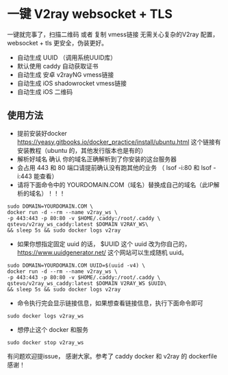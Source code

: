 # 一键 V2ray websocket + TLS

一键就完事了，扫描二维码 或者 复制 vmess链接 无需关心复杂的V2ray 配置，websocket + tls 更安全，伪装更好。

* 自动生成 UUID （调用系统UUID库）
* 默认使用 caddy 自动获取证书
* 自动生成 安卓 v2rayNG vmess链接
* 自动生成 iOS shadowrocket vmess链接
* 自动生成 iOS 二维码

## 使用方法

 * 提前安装好docker https://yeasy.gitbooks.io/docker_practice/install/ubuntu.html 这个链接有安装教程（ubuntu 的，其他发行版本也是有的）
 * 解析好域名 确认 你的域名正确解析到了你安装的这台服务器
 * 会占用 443 和 80 端口请提前确认没有跑其他的业务 （ lsof -i:80 和 lsof -i:443 能查看）
 * 请将下面命令中的 YOURDOMAIN.COM（域名）替换成自己的域名（此IP解析的域名）！！！

```
sudo DOMAIN=YOURDOMAIN.COM \
docker run -d --rm --name v2ray_ws \
-p 443:443 -p 80:80 -v $HOME/.caddy:/root/.caddy \
qstevo/v2ray_ws_caddy:latest $DOMAIN V2RAY_WS\
&& sleep 5s && sudo docker logs v2ray
```
* 如果你想指定固定 uuid 的话， $UUID 这个 uuid 改为你自己的，https://www.uuidgenerator.net/ 这个网站可以生成随机 uuid。
```
sudo DOMAIN=YOURDOMAIN.COM UUID=$(uuid -v4) \
docker run -d --rm --name v2ray_ws \
-p 443:443 -p 80:80 -v $HOME/.caddy:/root/.caddy \
qstevo/v2ray_ws_caddy:latest $DOMAIN V2RAY_WS $UUID\
&& sleep 5s && sudo docker logs v2ray
```

* 命令执行完会显示链接信息，如果想查看链接信息，执行下面命令即可
```
sudo docker logs v2ray_ws
```
* 想停止这个 docker 和服务
```
sudo docker stop v2ray_ws
```

有问题欢迎提issue， 感谢大家。参考了 caddy docker 和 v2ray 的 dockerfile 感谢！

